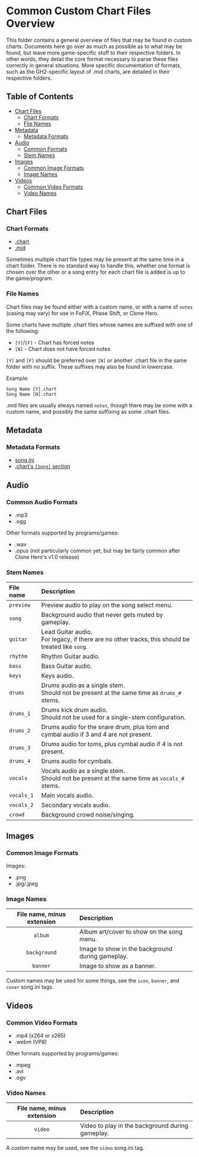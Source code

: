 # Common Custom Chart Files Overview

This folder contains a general overview of files that may be found in custom charts. Documents here go over as much as possible as to what may be found, but leave more game-specific stuff to their respective folders. In other words, they detail the core format necessary to parse these files correctly in general situations. More specific documentation of formats, such as the GH2-specific layout of .mid charts, are detailed in their respective folders.

## Table of Contents

- [Chart Files](#chart-files)
  - [Chart Formats](#chart-formats)
  - [File Names](#file-names)
- [Metadata](#metadata)
  - [Metadata Formats](#metadata-formats)
- [Audio](#audio)
  - [Common Formats](#common-formats)
  - [Stem Names](#stem-names)
- [Images](#images)
  - [Common Image Formats](#common-image-formats)
  - [Image Names](#image-names)
- [Videos](#videos)
  - [Common Video Formats](#common-video-formats)
  - [Video Names](#video-names)

## Chart Files

### Chart Formats

- [.chart](Chart.md)
- [.mid](Midi.md)

Sometimes multiple chart file types may be present at the same time in a chart folder. There is no standard way to handle this, whether one format is chosen over the other or a song entry for each chart file is added is up to the game/program.

### File Names

Chart files may be found either with a custom name, or with a name of `notes` (casing may vary) for use in FoFiX, Phase Shift, or Clone Hero.

Some charts have multiple .chart files whose names are suffixed with one of the following:

- `[Y]`/`[F]` - Chart has forced notes
- `[N]` - Chart does not have forced notes

`[Y]` and `[F]` should be preferred over `[N]` or another .chart file in the same folder with no suffix. These suffixes may also be found in lowercase.

Example:

```
Song Name [Y].chart
Song Name [N].chart
```

.mid files are usually always named `notes`, though there may be some with a custom name, and possibly the same suffixing as some .chart files.

## Metadata

### Metadata Formats

- [song.ini](Song_ini.md)
- [.chart's `[Song]` section](Chart.md#song-section-details)

## Audio

### Common Audio Formats

- .mp3
- .ogg

Other formats supported by programs/games:

- .wav
- .opus (not particularly common yet, but may be fairly common after Clone Hero's v1.0 release)

### Stem Names

| File name  | Description                                                                                         |
| :--------  | :----------                                                                                         |
| `preview`  | Preview audio to play on the song select menu.                                                      |
| `song`     | Background audio that never gets muted by gameplay.                                                 |
| `guitar`   | Lead Guitar audio.<br>For legacy, if there are no other tracks, this should be treated like `song`. |
| `rhythm`   | Rhythm Guitar audio.                                                                                |
| `bass`     | Bass Guitar audio.                                                                                  |
| `keys`     | Keys audio.                                                                                         |
| `drums`    | Drums audio as a single stem.<br>Should not be present at the same time as `drums_#` stems.         |
| `drums_1`  | Drums kick drum audio.<br>Should not be used for a single-stem configuration.                       |
| `drums_2`  | Drums audio for the snare drum, plus tom and cymbal audio if 3 and 4 are not present.               |
| `drums_3`  | Drums audio for toms, plus cymbal audio if 4 is not present.                                        |
| `drums_4`  | Drums audio for cymbals.                                                                            |
| `vocals`   | Vocals audio as a single stem.<br>Should not be present at the same time as `vocals_#` stems.       |
| `vocals_1` | Main vocals audio.                                                                                  |
| `vocals_2` | Secondary vocals audio.                                                                             |
| `crowd`    | Background crowd noise/singing.                                                                     |

## Images

### Common Image Formats

Images:

- .png
- .jpg/.jpeg

### Image Names

| File name, minus extension | Description
| :------------------------: | :----------
| `album`                    | Album art/cover to show on the song menu.
| `background`               | Image to show in the background during gameplay.
| `banner`                   | Image to show as a banner.

Custom names may be used for some things, see the `icon`, `banner`, and `cover` song.ini tags.

## Videos

### Common Video Formats

- .mp4 (x264 or x265)
- .webm (VP8)

Other formats supported by programs/games:

- .mpeg
- .avi
- .ogv

### Video Names

| File name, minus extension | Description
| :------------------------: | :----------
| `video`                    | Video to play in the background during gameplay.

A custom name may be used, see the `video` song.ini tag.
